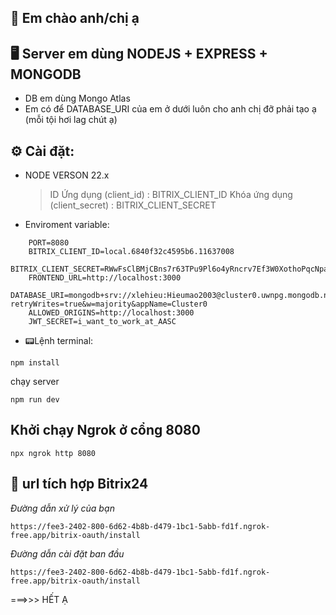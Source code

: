 ## 👋 Em chào anh/chị ạ

## 🖥️ Server em dùng NODEJS + EXPRESS + MONGODB

-   DB em dùng Mongo Atlas
-   Em có để DATABASE_URI của em ở dưới luôn cho anh chị đỡ phải tạo ạ (mỗi tội hơi lag chút ạ)

## ⚙️ Cài đặt:

-   NODE VERSON 22.x
    > ID Ứng dụng (client_id) : BITRIX_CLIENT_ID
    > Khóa ứng dụng (client_secret) : BITRIX_CLIENT_SECRET
-   Enviroment variable:

```
    PORT=8080
    BITRIX_CLIENT_ID=local.6840f32c4595b6.11637008
    BITRIX_CLIENT_SECRET=RWwFsClBMjCBns7r63TPu9Pl6o4yRncrv7Ef3W0XothoPqcNpa
    FRONTEND_URL=http://localhost:3000
    DATABASE_URI=mongodb+srv://xlehieu:Hieumao2003@cluster0.uwnpg.mongodb.net/OAuthBitrix?retryWrites=true&w=majority&appName=Cluster0
    ALLOWED_ORIGINS=http://localhost:3000
    JWT_SECRET=i_want_to_work_at_AASC
```

-   📟Lệnh terminal:

```
npm install
```

chạy server

```
npm run dev
```

## Khởi chạy Ngrok ở cổng 8080

```
npx ngrok http 8080
```

## 🔗 url tích hợp Bitrix24

_Đường dẫn xử lý của bạn_

```
https://fee3-2402-800-6d62-4b8b-d479-1bc1-5abb-fd1f.ngrok-free.app/bitrix-oauth/install
```

_Đường dẫn cài đặt ban đầu_

```
https://fee3-2402-800-6d62-4b8b-d479-1bc1-5abb-fd1f.ngrok-free.app/bitrix-oauth/install
```

===>>> HẾT Ạ
